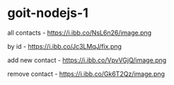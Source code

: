 # goit-nodejs-1
all contacts - https://i.ibb.co/NsL6n26/image.png

by id - https://i.ibb.co/Jc3LMqJ/fix.png

add new contact - https://i.ibb.co/VpvVGjQ/image.png

remove contact - https://i.ibb.co/Gk6T2Qz/image.png